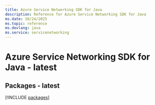 ```yaml
---
title: Azure Service Networking SDK for Java
description: Reference for Azure Service Networking SDK for Java
ms.date: 10/24/2025
ms.topic: reference
ms.devlang: java
ms.service: servicenetworking
---
```

# Azure Service Networking SDK for Java - latest
## Packages - latest
[!INCLUDE [packages](service-networking-index.md)]